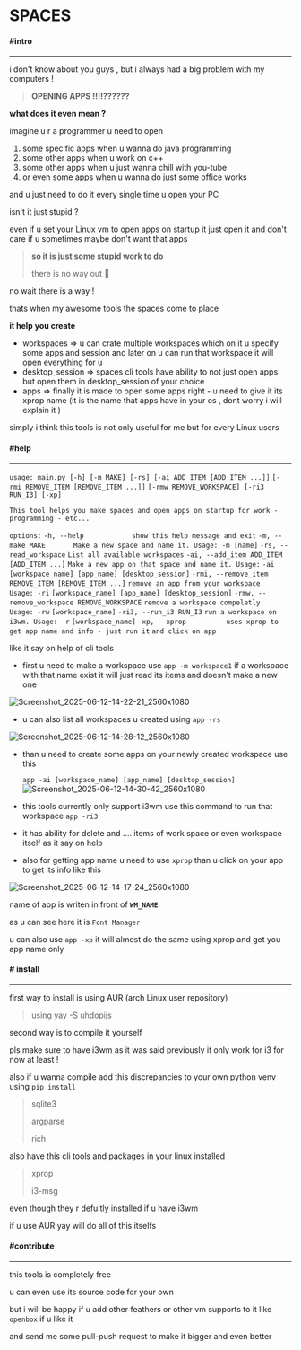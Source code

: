# **SPACES**

#### #intro

------

i don't know about you guys , but i always had a big problem with my computers !

> **OPENING APPS !!!!??????**

**what does it even mean ?**

imagine u r a programmer u need to open 

1. some specific apps when u wanna do java programming
2. some other apps when u work on c++
3. some other apps when u just wanna chill with you-tube
4. or even some apps when u wanna do just some office works

and u just need to do it every single time u open your PC 

isn't it just stupid ?

even if u set your Linux vm to open apps on startup it just open it and don't care if u sometimes maybe don't want that apps

> **so it is just some stupid work to do** 
>
> there is no way out 👿

no wait there is a way !

thats when my awesome tools the spaces come to place 

**it help you create** 

- workspaces   => u can crate multiple workspaces which on it u specify some apps and session and later on u can run that workspace it will open everything for u 
- desktop_session => spaces cli tools have ability to not just open apps but open them in desktop_session of your choice
- apps => finally it is made to open some apps right - u need to give it its xprop name (it is the name that apps have in your os , dont worry i will explain it )

simply i think this tools is not only useful for me but for every Linux users



#### #help

------

`usage: main.py [-h] [-m MAKE] [-rs] [-ai ADD_ITEM [ADD_ITEM ...]]`
               `[-rmi REMOVE_ITEM [REMOVE_ITEM ...]]`
               `[-rmw REMOVE_WORKSPACE] [-ri3 RUN_I3] [-xp]`

`This tool helps you make spaces and open apps on startup for work -`
`programming - etc...`

`options:`
  `-h, --help            show this help message and exit`
  `-m, --make MAKE       Make a new space and name it. Usage: -m [name]`
  `-rs, --read_workspace`
                        `List all available workspaces`
  `-ai, --add_item ADD_ITEM [ADD_ITEM ...]`
                        `Make a new app on that space and name it. Usage:`
                        `-ai [workspace_name] [app_name] [desktop_session]`
  `-rmi, --remove_item REMOVE_ITEM [REMOVE_ITEM ...]`
                        `remove an app from your workspace. Usage: -ri`
                        `[workspace_name] [app_name] [desktop_session]`
  `-rmw, --remove_workspace REMOVE_WORKSPACE`
                        `remove a workspace compeletly. Usage: -rw`
                        `[workspace_name]`
  `-ri3, --run_i3 RUN_I3`
                        `run a workspace on i3wm. Usage: -r`
                        `[workspace_name]`
  `-xp, --xprop          uses xprop to get app name and info - just run it`
                        `and click on app`

like it say on help of cli tools

-  first u need to make a workspace use `app -m workspace1` if a workspace with that name exist it will just read its items and doesn't make a new one

![Screenshot_2025-06-12-14-22-21_2560x1080](/home/emad/Pictures/Screenshots/Screenshot_2025-06-12-14-22-21_2560x1080.png)

- u can also list all workspaces u created using  `app -rs`

![Screenshot_2025-06-12-14-28-12_2560x1080](/home/emad/Pictures/Screenshots/Screenshot_2025-06-12-14-28-12_2560x1080.png)

- than u need to create some apps on your newly created workspace use this 

  `app -ai [workspace_name] [app_name] [desktop_session]`
  ![Screenshot_2025-06-12-14-30-42_2560x1080](/home/emad/Pictures/Screenshots/Screenshot_2025-06-12-14-30-42_2560x1080.png)

- this tools currently only support i3wm use this command to run that workspace `app -ri3`

- it has ability for delete and .... items of work space or even workspace itself as it say on help

- also for getting app name u need to use `xprop` than u click on your app to get its info like this 

![Screenshot_2025-06-12-14-17-24_2560x1080](/home/emad/Pictures/Screenshots/Screenshot_2025-06-12-14-17-24_2560x1080.png)

name of app is writen in front of **`WM_NAME`**

as u can see here it is `Font Manager`

u can also use `app -xp` it will almost do the same using xprop and get you app name only



#### **# install**

------

first way to install is using AUR (arch Linux user repository)

> using 
> yay -S uhdopijs

second way is to compile it yourself 

pls make sure to have i3wm as it was said previously it only work for i3 for now at least !

also if u wanna compile add this discrepancies to your own python venv using `pip install`

> sqlite3
>
> argparse
>
> rich

also have this cli tools and packages in your linux installed 

> xprop
>
> i3-msg

even though they r defultly installed if u have i3wm

if u use AUR yay will do all of this itselfs



#### **#contribute**

------

this tools is completely free

u can even use its source code for your own

but i will be happy if u add other feathers or other vm supports to it like `openbox` if u like it 

and send me some pull-push request to make it bigger and even better